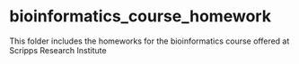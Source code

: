 # bioinformatics_course_homework
This folder includes the homeworks for the bioinformatics course offered at Scripps Research Institute 

